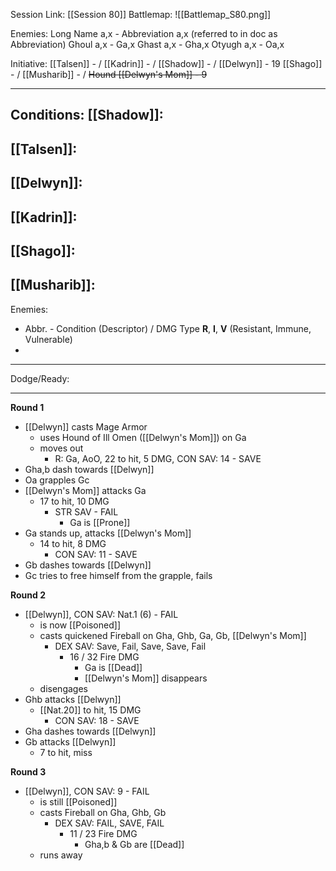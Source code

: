 Session Link:
[[Session 80]]
Battlemap:
![[Battlemap_S80.png]]

Enemies:
Long Name a,x - Abbreviation a,x (referred to in doc as Abbreviation)
Ghoul a,x - Ga,x
Ghast a,x - Gha,x
Otyugh a,x - Oa,x

Initiative:
[[Talsen]] - /
[[Kadrin]] - /
[[Shadow]] - /
[[Delwyn]] - 19
[[Shago]] - /
[[Musharib]] - /
~~Hound [[Delwyn's Mom]] - 9~~

---
Conditions:
[[Shadow]]:
- 

[[Talsen]]:
- 

[[Delwyn]]:
- 

[[Kadrin]]:
- 

[[Shago]]: 
- 

[[Musharib]]:
- 

Enemies:
- Abbr. - Condition (Descriptor) / DMG Type __R__, __I__, __V__ (Resistant, Immune, Vulnerable)
- 
---
Dodge/Ready:


---
**Round 1**
- [[Delwyn]] casts Mage Armor
	- uses Hound of Ill Omen ([[Delwyn's Mom]]) on Ga
	- moves out
		- R: Ga, AoO, 22 to hit, 5 DMG, CON SAV: 14 - SAVE
- Gha,b dash towards [[Delwyn]]
- Oa grapples Gc
- [[Delwyn's Mom]] attacks Ga
	- 17 to hit, 10 DMG
		- STR SAV - FAIL
			- Ga is [[Prone]]
- Ga stands up, attacks [[Delwyn's Mom]]
	- 14 to hit, 8 DMG
		- CON SAV: 11 - SAVE
- Gb dashes towards [[Delwyn]]
- Gc tries to free himself from the grapple, fails

**Round 2**
- [[Delwyn]], CON SAV: Nat.1 (6) - FAIL
	- is now [[Poisoned]]
	- casts quickened Fireball on Gha, Ghb, Ga, Gb, [[Delwyn's Mom]]
		- DEX SAV: Save, Fail, Save, Save, Fail
			- 16 / 32 Fire DMG
				- Ga is [[Dead]]
				- [[Delwyn's Mom]] disappears
	- disengages
- Ghb attacks [[Delwyn]]
	- [[Nat.20]] to hit, 15 DMG
		- CON SAV: 18 - SAVE
- Gha dashes towards [[Delwyn]]
- Gb attacks [[Delwyn]]
	- 7 to hit, miss

**Round 3**
- [[Delwyn]], CON SAV: 9 - FAIL
	- is still [[Poisoned]]
	- casts Fireball on Gha, Ghb, Gb
		- DEX SAV: FAIL, SAVE, FAIL
			- 11 / 23 Fire DMG
				- Gha,b & Gb are [[Dead]]
	- runs away